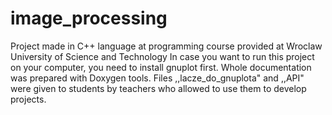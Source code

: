 # image_processing
Project made in C++ language at programming course provided at Wroclaw University of Science and Technology
In case you want to run this project on your computer, you need to install gnuplot first.
Whole documentation was prepared with Doxygen tools.
Files ,,lacze_do_gnuplota" and ,,API" were given to students by teachers who allowed to use them to develop projects.
